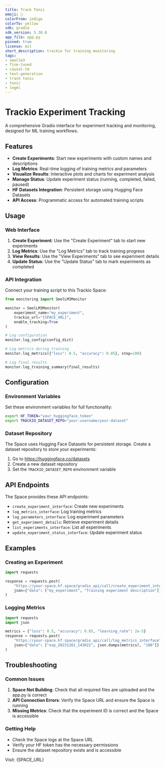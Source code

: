 ```yaml
---
title: Track Tonic
emoji: 🐠
colorFrom: indigo
colorTo: yellow
sdk: gradio
sdk_version: 5.38.0
app_file: app.py
pinned: true
license: mit
short_description: trackio for training monitoring
tags:
- smollm3
- fine-tuned
- causal-lm
- text-generation
- track tonic
- tonic
- legml
---
```


# Trackio Experiment Tracking

A comprehensive Gradio interface for experiment tracking and monitoring, designed for ML training workflows.

## Features

- **Create Experiments**: Start new experiments with custom names and descriptions
- **Log Metrics**: Real-time logging of training metrics and parameters
- **Visualize Results**: Interactive plots and charts for experiment analysis
- **Manage Status**: Update experiment status (running, completed, failed, paused)
- **HF Datasets Integration**: Persistent storage using Hugging Face Datasets
- **API Access**: Programmatic access for automated training scripts

## Usage

### Web Interface

1. **Create Experiment**: Use the "Create Experiment" tab to start new experiments
2. **Log Metrics**: Use the "Log Metrics" tab to track training progress
3. **View Results**: Use the "View Experiments" tab to see experiment details
4. **Update Status**: Use the "Update Status" tab to mark experiments as completed

### API Integration

Connect your training script to this Trackio Space:

```python
from monitoring import SmolLM3Monitor

monitor = SmolLM3Monitor(
    experiment_name="my_experiment",
    trackio_url="{SPACE_URL}",
    enable_tracking=True
)

# Log configuration
monitor.log_config(config_dict)

# Log metrics during training
monitor.log_metrics({"loss": 0.5, "accuracy": 0.85}, step=100)

# Log final results
monitor.log_training_summary(final_results)
```

## Configuration

### Environment Variables

Set these environment variables for full functionality:

```bash
export HF_TOKEN="your_huggingface_token"
export TRACKIO_DATASET_REPO="your-username/your-dataset"
```

### Dataset Repository

The Space uses Hugging Face Datasets for persistent storage. Create a dataset repository to store your experiments:

1. Go to https://huggingface.co/datasets
2. Create a new dataset repository
3. Set the `TRACKIO_DATASET_REPO` environment variable

## API Endpoints

The Space provides these API endpoints:

- `create_experiment_interface`: Create new experiments
- `log_metrics_interface`: Log training metrics
- `log_parameters_interface`: Log experiment parameters
- `get_experiment_details`: Retrieve experiment details
- `list_experiments_interface`: List all experiments
- `update_experiment_status_interface`: Update experiment status

## Examples

### Creating an Experiment

```python
import requests

response = requests.post(
    "https://your-space.hf.space/gradio_api/call/create_experiment_interface",
    json={"data": ["my_experiment", "Training experiment description"]}
)
```

### Logging Metrics

```python
import requests
import json

metrics = {"loss": 0.5, "accuracy": 0.85, "learning_rate": 2e-5}
response = requests.post(
    "https://your-space.hf.space/gradio_api/call/log_metrics_interface",
    json={"data": ["exp_20231201_143022", json.dumps(metrics), "100"]}
)
```

## Troubleshooting

### Common Issues

1. **Space Not Building**: Check that all required files are uploaded and the app.py is correct
2. **API Connection Errors**: Verify the Space URL and ensure the Space is running
3. **Missing Metrics**: Check that the experiment ID is correct and the Space is accessible

### Getting Help

- Check the Space logs at the Space URL
- Verify your HF token has the necessary permissions
- Ensure the dataset repository exists and is accessible

Visit: {SPACE_URL} 